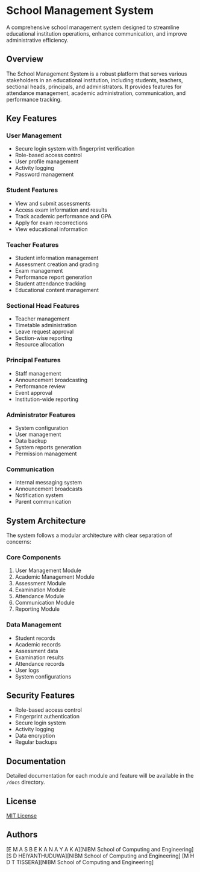 # School Management System

A comprehensive school management system designed to streamline educational institution operations, enhance communication, and improve administrative efficiency.

## Overview

The School Management System is a robust platform that serves various stakeholders in an educational institution, including students, teachers, sectional heads, principals, and administrators. It provides features for attendance management, academic administration, communication, and performance tracking.

## Key Features

### User Management
- Secure login system with fingerprint verification
- Role-based access control
- User profile management
- Activity logging
- Password management

### Student Features
- View and submit assessments
- Access exam information and results
- Track academic performance and GPA
- Apply for exam recorrections
- View educational information

### Teacher Features
- Student information management
- Assessment creation and grading
- Exam management
- Performance report generation
- Student attendance tracking
- Educational content management

### Sectional Head Features
- Teacher management
- Timetable administration
- Leave request approval
- Section-wise reporting
- Resource allocation

### Principal Features
- Staff management
- Announcement broadcasting
- Performance review
- Event approval
- Institution-wide reporting

### Administrator Features
- System configuration
- User management
- Data backup
- System reports generation
- Permission management

### Communication
- Internal messaging system
- Announcement broadcasts
- Notification system
- Parent communication

## System Architecture

The system follows a modular architecture with clear separation of concerns:

### Core Components
1. User Management Module
2. Academic Management Module
3. Assessment Module
4. Examination Module
5. Attendance Module
6. Communication Module
7. Reporting Module

### Data Management
- Student records
- Academic records
- Assessment data
- Examination results
- Attendance records
- User logs
- System configurations

## Security Features
- Role-based access control
- Fingerprint authentication
- Secure login system
- Activity logging
- Data encryption
- Regular backups

## Documentation

Detailed documentation for each module and feature will be available in the `/docs` directory.

## License

[MIT License](LICENSE)

## Authors

[E M A S B E K A N A Y A K A][NIBM School of Computing and Engineering]
[S D HEIYANTHUDUWA][NIBM School of Computing and Engineering]
[M H D T TISSERA][NIBM School of Computing and Engineering]
